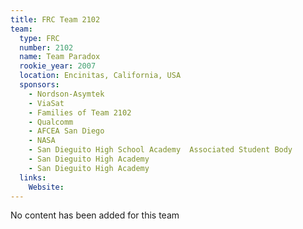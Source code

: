 ```yaml
---
title: FRC Team 2102
team:
  type: FRC
  number: 2102
  name: Team Paradox
  rookie_year: 2007
  location: Encinitas, California, USA
  sponsors:
    - Nordson-Asymtek
    - ViaSat
    - Families of Team 2102
    - Qualcomm
    - AFCEA San Diego
    - NASA
    - San Dieguito High School Academy  Associated Student Body
    - San Dieguito High Academy
    - San Dieguito High Academy
  links:
    Website: 
---
```

No content has been added for this team